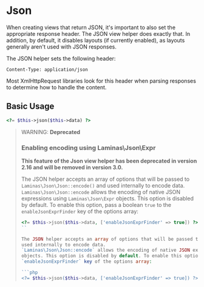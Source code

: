 # Json

When creating views that return JSON, it's important to also set the appropriate
response header.  The JSON view helper does exactly that. In addition, by
default, it disables layouts (if currently enabled), as layouts generally aren't
used with JSON responses.

The JSON helper sets the following header:

```http
Content-Type: application/json
```

Most XmlHttpRequest libraries look for this header when parsing responses to
determine how to handle the content.

## Basic Usage

```php
<?= $this->json($this->data) ?>
```

> WARNING: **Deprecated**
> 
> ### Enabling encoding using Laminas\Json\Expr
> 
> **This feature of the Json view helper has been deprecated in version 2.16 and will be removed in version 3.0.**
>
> The JSON helper accepts an array of options that will be passed to `Laminas\Json\Json::encode()` and
> used internally to encode data.
> `Laminas\Json\Json::encode` allows the encoding of native JSON expressions using `Laminas\Json\Expr`
> objects. This option is disabled by default. To enable this option, pass a boolean `true` to the
> `enableJsonExprFinder` key of the options array:
>
> ```php
> <?= $this->json($this->data, ['enableJsonExprFinder' => true]) ?>
> ``
>
> The JSON helper accepts an array of options that will be passed to `Laminas\Json\Json::encode()` and
> used internally to encode data.
> `Laminas\Json\Json::encode` allows the encoding of native JSON expressions using `Laminas\Json\Expr`
> objects. This option is disabled by default. To enable this option, pass a boolean `true` to the
> `enableJsonExprFinder` key of the options array:
>
> ```php
> <?= $this->json($this->data, ['enableJsonExprFinder' => true]) ?>
> ```
